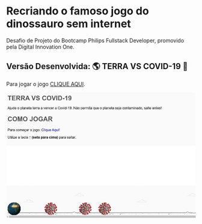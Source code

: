# Recriando o famoso jogo do dinossauro sem internet
Desafio de Projeto do Bootcamp Philips Fullstack Developer, promovido pela Digital Innovation One.

## Versão Desenvolvida: 🌎 TERRA VS COVID-19 🦠

Para jogar o jogo [CLIQUE AQUI](https://ducrz.github.io/Bootcamp-Philips-Fullstack-Developer/desafios-de-projeto/jogo-do-dinossauro-sem-internet/index.html).


![Print do Jogo](./img/print-tela-jogo.jpg)




